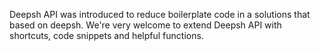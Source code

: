Deepsh API was introduced to reduce boilerplate code in a solutions that based on deepsh.
We're very welcome to extend Deepsh API with shortcuts, code snippets and helpful functions.
